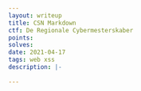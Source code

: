 ```yaml
---
layout: writeup
title: CSN Markdown
ctf: De Regionale Cybermesterskaber
points: 
solves: 
date: 2021-04-17
tags: web xss
description: |-
    
---
```

